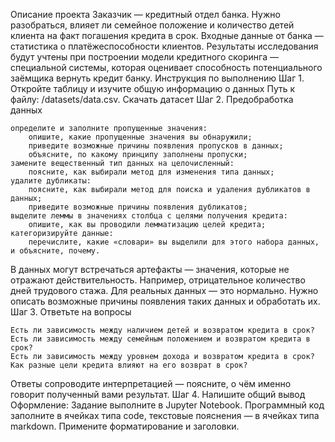 Описание проекта
Заказчик — кредитный отдел банка. Нужно разобраться, влияет ли семейное положение и количество детей клиента на факт погашения кредита в срок. Входные данные от банка — статистика о платёжеспособности клиентов.
Результаты исследования будут учтены при построении модели кредитного скоринга — специальной системы, которая оценивает способность потенциального заёмщика вернуть кредит банку.
Инструкция по выполнению
Шаг 1. Откройте таблицу и изучите общую информацию о данных
Путь к файлу: /datasets/data.csv. Скачать датасет
Шаг 2. Предобработка данных

    определите и заполните пропущенные значения:
        опишите, какие пропущенные значения вы обнаружили;
        приведите возможные причины появления пропусков в данных;
        объясните, по какому принципу заполнены пропуски;
    замените вещественный тип данных на целочисленный:
        поясните, как выбирали метод для изменения типа данных;
    удалите дубликаты:
        поясните, как выбирали метод для поиска и удаления дубликатов в данных;
        приведите возможные причины появления дубликатов;
    выделите леммы в значениях столбца с целями получения кредита:
        опишите, как вы проводили лемматизацию целей кредита;
    категоризируйте данные:
        перечислите, какие «словари» вы выделили для этого набора данных, и объясните, почему.

В данных могут встречаться артефакты — значения, которые не отражают действительность. Например, отрицательное количество дней трудового стажа. Для реальных данных — это нормально. Нужно описать возможные причины появления таких данных и обработать их.
Шаг 3. Ответьте на вопросы

    Есть ли зависимость между наличием детей и возвратом кредита в срок?
    Есть ли зависимость между семейным положением и возвратом кредита в срок?
    Есть ли зависимость между уровнем дохода и возвратом кредита в срок?
    Как разные цели кредита влияют на его возврат в срок?

Ответы сопроводите интерпретацией — поясните, о чём именно говорит полученный вами результат.
Шаг 4. Напишите общий вывод
Оформление: Задание выполните в Jupyter Notebook. Программный код заполните в ячейках типа code, текстовые пояснения — в ячейках типа markdown. Примените форматирование и заголовки.
